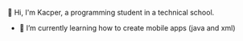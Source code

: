 👋 Hi, I'm Kacper, a programming student in a technical school.
- 🌱 I’m currently learning how to create mobile apps (java and xml)
